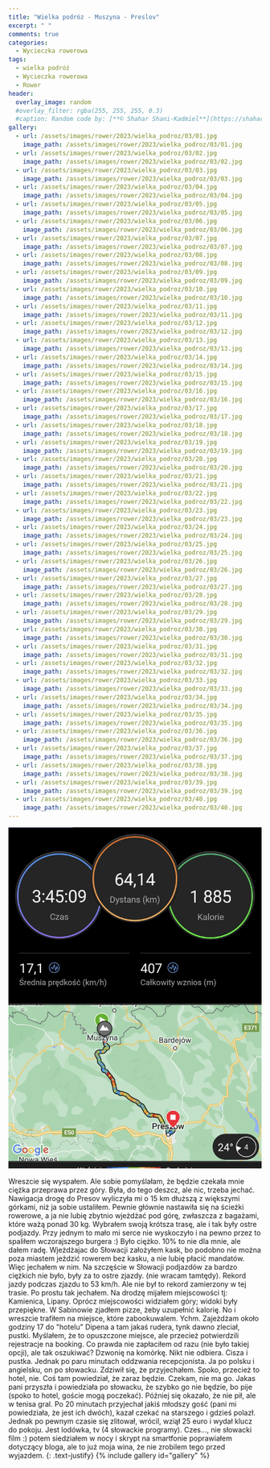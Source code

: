 ```yaml
---
title: "Wielka podróz - Muszyna - Preslov"
excerpt: " "
comments: true
categories:
  - Wycieczka rowerowa
tags:
  - wielka podróż
  - Wycieczka rowerowa
  - Rower
header:
  overlay_image: random
  #overlay_filter: rgba(255, 255, 255, 0.3)
  #caption: Random code by: [**© Shahar Shani-Kadmiel**](https://shaharkadmiel.github.io)"
gallery:
  - url: /assets/images/rower/2023/wielka_podroz/03/01.jpg
    image_path: /assets/images/rower/2023/wielka_podroz/03/01.jpg
  - url: /assets/images/rower/2023/wielka_podroz/03/02.jpg
    image_path: /assets/images/rower/2023/wielka_podroz/03/02.jpg
  - url: /assets/images/rower/2023/wielka_podroz/03/03.jpg
    image_path: /assets/images/rower/2023/wielka_podroz/03/03.jpg
  - url: /assets/images/rower/2023/wielka_podroz/03/04.jpg
    image_path: /assets/images/rower/2023/wielka_podroz/03/04.jpg
  - url: /assets/images/rower/2023/wielka_podroz/03/05.jpg
    image_path: /assets/images/rower/2023/wielka_podroz/03/05.jpg
  - url: /assets/images/rower/2023/wielka_podroz/03/06.jpg
    image_path: /assets/images/rower/2023/wielka_podroz/03/06.jpg
  - url: /assets/images/rower/2023/wielka_podroz/03/07.jpg
    image_path: /assets/images/rower/2023/wielka_podroz/03/07.jpg
  - url: /assets/images/rower/2023/wielka_podroz/03/08.jpg
    image_path: /assets/images/rower/2023/wielka_podroz/03/08.jpg
  - url: /assets/images/rower/2023/wielka_podroz/03/09.jpg
    image_path: /assets/images/rower/2023/wielka_podroz/03/09.jpg
  - url: /assets/images/rower/2023/wielka_podroz/03/10.jpg
    image_path: /assets/images/rower/2023/wielka_podroz/03/10.jpg
  - url: /assets/images/rower/2023/wielka_podroz/03/11.jpg
    image_path: /assets/images/rower/2023/wielka_podroz/03/11.jpg
  - url: /assets/images/rower/2023/wielka_podroz/03/12.jpg
    image_path: /assets/images/rower/2023/wielka_podroz/03/12.jpg
  - url: /assets/images/rower/2023/wielka_podroz/03/13.jpg
    image_path: /assets/images/rower/2023/wielka_podroz/03/13.jpg
  - url: /assets/images/rower/2023/wielka_podroz/03/14.jpg
    image_path: /assets/images/rower/2023/wielka_podroz/03/14.jpg
  - url: /assets/images/rower/2023/wielka_podroz/03/15.jpg
    image_path: /assets/images/rower/2023/wielka_podroz/03/15.jpg
  - url: /assets/images/rower/2023/wielka_podroz/03/16.jpg
    image_path: /assets/images/rower/2023/wielka_podroz/03/16.jpg
  - url: /assets/images/rower/2023/wielka_podroz/03/17.jpg
    image_path: /assets/images/rower/2023/wielka_podroz/03/17.jpg
  - url: /assets/images/rower/2023/wielka_podroz/03/18.jpg
    image_path: /assets/images/rower/2023/wielka_podroz/03/18.jpg
  - url: /assets/images/rower/2023/wielka_podroz/03/19.jpg
    image_path: /assets/images/rower/2023/wielka_podroz/03/19.jpg
  - url: /assets/images/rower/2023/wielka_podroz/03/20.jpg
    image_path: /assets/images/rower/2023/wielka_podroz/03/20.jpg
  - url: /assets/images/rower/2023/wielka_podroz/03/21.jpg
    image_path: /assets/images/rower/2023/wielka_podroz/03/21.jpg
  - url: /assets/images/rower/2023/wielka_podroz/03/22.jpg
    image_path: /assets/images/rower/2023/wielka_podroz/03/22.jpg
  - url: /assets/images/rower/2023/wielka_podroz/03/23.jpg
    image_path: /assets/images/rower/2023/wielka_podroz/03/23.jpg
  - url: /assets/images/rower/2023/wielka_podroz/03/24.jpg
    image_path: /assets/images/rower/2023/wielka_podroz/03/24.jpg
  - url: /assets/images/rower/2023/wielka_podroz/03/25.jpg
    image_path: /assets/images/rower/2023/wielka_podroz/03/25.jpg
  - url: /assets/images/rower/2023/wielka_podroz/03/26.jpg
    image_path: /assets/images/rower/2023/wielka_podroz/03/26.jpg
  - url: /assets/images/rower/2023/wielka_podroz/03/27.jpg
    image_path: /assets/images/rower/2023/wielka_podroz/03/27.jpg
  - url: /assets/images/rower/2023/wielka_podroz/03/28.jpg
    image_path: /assets/images/rower/2023/wielka_podroz/03/28.jpg
  - url: /assets/images/rower/2023/wielka_podroz/03/29.jpg
    image_path: /assets/images/rower/2023/wielka_podroz/03/29.jpg
  - url: /assets/images/rower/2023/wielka_podroz/03/30.jpg
    image_path: /assets/images/rower/2023/wielka_podroz/03/30.jpg
  - url: /assets/images/rower/2023/wielka_podroz/03/31.jpg
    image_path: /assets/images/rower/2023/wielka_podroz/03/31.jpg
  - url: /assets/images/rower/2023/wielka_podroz/03/32.jpg
    image_path: /assets/images/rower/2023/wielka_podroz/03/32.jpg
  - url: /assets/images/rower/2023/wielka_podroz/03/33.jpg
    image_path: /assets/images/rower/2023/wielka_podroz/03/33.jpg
  - url: /assets/images/rower/2023/wielka_podroz/03/34.jpg
    image_path: /assets/images/rower/2023/wielka_podroz/03/34.jpg
  - url: /assets/images/rower/2023/wielka_podroz/03/35.jpg
    image_path: /assets/images/rower/2023/wielka_podroz/03/35.jpg
  - url: /assets/images/rower/2023/wielka_podroz/03/36.jpg
    image_path: /assets/images/rower/2023/wielka_podroz/03/36.jpg
  - url: /assets/images/rower/2023/wielka_podroz/03/37.jpg
    image_path: /assets/images/rower/2023/wielka_podroz/03/37.jpg
  - url: /assets/images/rower/2023/wielka_podroz/03/38.jpg
    image_path: /assets/images/rower/2023/wielka_podroz/03/38.jpg
  - url: /assets/images/rower/2023/wielka_podroz/03/39.jpg
    image_path: /assets/images/rower/2023/wielka_podroz/03/39.jpg
  - url: /assets/images/rower/2023/wielka_podroz/03/40.jpg
    image_path: /assets/images/rower/2023/wielka_podroz/03/40.jpg
---
```

![mapka](/assets/images/rower/2023/wielka_podroz/03/mapka.png)

Wreszcie się wyspałem. Ale sobie pomyślałam, że będzie czekała mnie ciężka przeprawa przez góry. Była, do tego deszcz, ale nic, trzeba jechać. Nawigacja drogę do Presov wyliczyła mi o 15 km dłuższą z większymi górkami, niż ja sobie ustaliłem. Pewnie głównie nastawiła się na ścieżki rowerowe, a ja nie lubię zbytnio wjeżdżać pod górę, zwłaszcza z bagażami, które ważą ponad 30 kg. Wybrałem swoją krótsza trasę, ale i tak były ostre podjazdy. Przy jednym to mało mi serce nie wyskoczyło i na pewno przez to spaliłem wczorajszego burgera :) Było ciężko. 10% to nie dla mnie, ale dałem radę. Wjeżdżajac do Słowacji założyłem kask, bo
podobno nie można poza miastem jeździć rowerem bez kasku, a nie lubię płacić mandatów. Więc jechałem w nim. Na szczęście w Słowacji podjazdów za bardzo ciężkich nie było, były za to ostre zjazdy. (nie wracam tamtędy). Rekord jazdy podczas zjazdu to 53 km/h. Ale nie był to rekord zamierzony w tej trasie. Po prostu tak jechałem. Na drodzę mijałem miejscowości tj: Kamienica, Lipany. Oprócz miejscowości widziałem góry; widoki były przepiękne. W Sabinowie zjadłem pizze, żeby uzupełnić kalorię. No i wreszcie trafiłem na miejsce, które zabookuwalem. Ychm. Zajeżdżam około godziny 17 do "hotelu" Dipena a tam jakaś rudera, tynk dawno zleciał, pustki. Myślałem, że to opuszczone miejsce, ale przecież potwierdzili rejestracje na booking. Co prawda nie zapłaciłem od razu (nie było takiej opcji), ale tak oszukiwać? Dzwonię na komórkę. Nikt nie odbiera. Cisza i pustka. Jednak po paru minutach oddzwania recepcjonista. Ja po polsku i angielsku, on po słowacku. Zdziwił się, że przyjechałem. Spoko, przecież to hotel, nie. Coś tam powiedział, że zaraz będzie. Czekam, nie ma go. Jakas pani przyszła i powiedziała po słowacku, że szybko go nie będzie, bo pije (spoko to hotel, goście mogą poczekać). Później się okazało, że nie pił, ale w tenisa gral. Po 20 minutach przyjechał jakiś młodszy gość (pani mi powiedziała, że jest ich dwóch), kazał czekać na starszego i gdzieś polazł. Jednak po pewnym czasie się zlitował, wrócil, wziął 25 euro i wydał klucz do pokoju. Jest lodówka, tv (4 słowackie programy). Czes..., nie słowacki film :) potem siedziałem w nocy i skrypt na smartfonie poprawiałem dotyczący bloga, ale to już moja wina, że nie zrobilem tego przed wyjazdem. 
{: .text-justify}
{% include gallery id="gallery" %}
